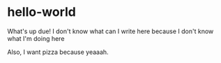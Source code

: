 # hello-world
What's up due! I don't know what can I write here because I don't know what I'm doing here 

Also, I want pizza because yeaaah.

